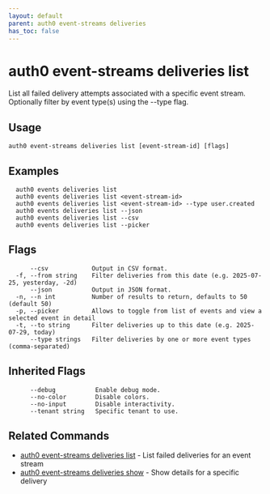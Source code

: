 ```yaml
---
layout: default
parent: auth0 event-streams deliveries
has_toc: false
---
```

# auth0 event-streams deliveries list

List all failed delivery attempts associated with a specific event stream.
Optionally filter by event type(s) using the --type flag.

## Usage
```
auth0 event-streams deliveries list [event-stream-id] [flags]
```

## Examples

```
  auth0 events deliveries list
  auth0 events deliveries list <event-stream-id>
  auth0 events deliveries list <event-stream-id> --type user.created
  auth0 events deliveries list --json
  auth0 events deliveries list --csv
  auth0 events deliveries list --picker
```


## Flags

```
      --csv            Output in CSV format.
  -f, --from string    Filter deliveries from this date (e.g. 2025-07-25, yesterday, -2d)
      --json           Output in JSON format.
  -n, --n int          Number of results to return, defaults to 50 (default 50)
  -p, --picker         Allows to toggle from list of events and view a selected event in detail
  -t, --to string      Filter deliveries up to this date (e.g. 2025-07-29, today)
      --type strings   Filter deliveries by one or more event types (comma-separated)
```


## Inherited Flags

```
      --debug           Enable debug mode.
      --no-color        Disable colors.
      --no-input        Disable interactivity.
      --tenant string   Specific tenant to use.
```


## Related Commands

- [auth0 event-streams deliveries list](auth0_event-streams_deliveries_list.md) - List failed deliveries for an event stream
- [auth0 event-streams deliveries show](auth0_event-streams_deliveries_show.md) - Show details for a specific delivery


